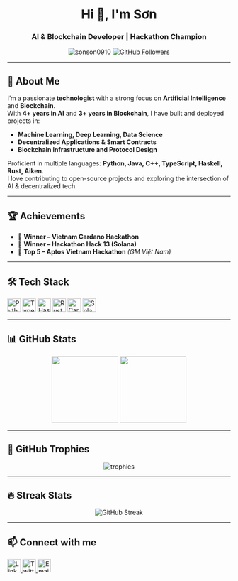 <!-- GitHub Profile README -->
<h1 align="center">Hi 👋, I'm Sơn</h1>
<h3 align="center">AI & Blockchain Developer | Hackathon Champion</h3>

<p align="center">
  <img src="https://komarev.com/ghpvc/?username=sonson0910&label=Profile%20Views&color=0e75b6&style=flat" alt="sonson0910" />
  <a href="https://github.com/sonson0910?tab=followers">
    <img src="https://img.shields.io/github/followers/sonson0910?label=Followers&style=social" alt="GitHub Followers" />
  </a>
</p>

---

## 🚀 About Me

I’m a passionate **technologist** with a strong focus on **Artificial Intelligence** and **Blockchain**.  
With **4+ years in AI** and **3+ years in Blockchain**, I have built and deployed projects in:

- **Machine Learning, Deep Learning, Data Science**
- **Decentralized Applications & Smart Contracts**
- **Blockchain Infrastructure and Protocol Design**

Proficient in multiple languages: **Python, Java, C++, TypeScript, Haskell, Rust, Aiken**.  
I love contributing to open-source projects and exploring the intersection of AI & decentralized tech.

---

## 🏆 Achievements

- 🥇 **Winner – Vietnam Cardano Hackathon**
- 🥇 **Winner – Hackathon Hack 13 (Solana)**
- 🏅 **Top 5 – Aptos Vietnam Hackathon** *(GM Việt Nam)*

---

## 🛠 Tech Stack

<p align="left">
  <img height="30" src="https://cdn.simpleicons.org/python" alt="Python" />
  <img height="30" src="https://cdn.simpleicons.org/typescript" alt="TypeScript" />
  <img height="30" src="https://cdn.simpleicons.org/haskell" alt="Haskell" />
  <img height="30" src="https://cdn.simpleicons.org/rust" alt="Rust" />
  <img height="30" src="https://cdn.simpleicons.org/cardano" alt="Cardano" />
  <img height="30" src="https://cdn.simpleicons.org/solana" alt="Solana" />
</p>

---

## 📊 GitHub Stats

<p align="center">
  <img src="https://github-readme-stats.vercel.app/api?username=sonson0910&show_icons=true&theme=radical" height="150"/>
  <img src="https://github-readme-stats.vercel.app/api/top-langs/?username=sonson0910&layout=compact&theme=radical" height="150"/>
</p>

---

## 🏅 GitHub Trophies

<p align="center">
  <img src="https://github-profile-trophy.vercel.app/?username=sonson0910&theme=radical&no-frame=true&row=1&column=6" alt="trophies"/>
</p>

---

## 🔥 Streak Stats

<p align="center">
  <img src="https://streak-stats.demolab.com?user=sonson0910&theme=radical&hide_border=true" alt="GitHub Streak"/>
</p>

---

## 📫 Connect with me

<p align="left">
  <a href="[https://www.linkedin.com/in/kai-bellingham-a34325283/]" target="_blank">
    <img src="https://cdn.simpleicons.org/linkedin/0A66C2" height="30" alt="LinkedIn"/>
  </a>
  <a href="[https://x.com/sonsonux]" target="_blank">
    <img src="https://cdn.simpleicons.org/x/000000" height="30" alt="Twitter"/>
  </a>
  <a href="mailto:sonlearn155@gmail.com">
    <img src="https://cdn.simpleicons.org/gmail/EA4335" height="30" alt="Email"/>
  </a>
</p>

